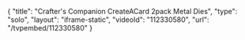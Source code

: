{
    "title": "Crafter's Companion CreateACard 2pack Metal Dies",
    "type": "solo",
    "layout": "iframe-static",
    "videoId": "112330580",
    "url": "\/tvpembed\/112330580"
}